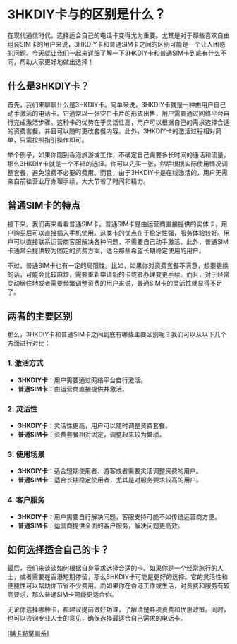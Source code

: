 # 3HKDIY卡与的区别是什么？

在现代通信时代，选择适合自己的电话卡变得尤为重要。尤其是对于那些喜欢自由组装SIM卡的用户来说，3HKDIY卡和普通SIM卡之间的区别可能是一个让人困惑的问题。今天就让我们一起来详细了解一下3HKDIY卡和普通SIM卡到底有什么不同，帮助大家更好地做出选择！

## 什么是3HKDIY卡？

首先，我们来聊聊什么是3HKDIY卡。简单来说，3HKDIY卡就是一种由用户自己动手激活的电话卡。它通常以一张空白卡片的形式出售，用户需要通过网络平台自行完成激活步骤。这种卡的优势在于灵活性高，用户可以根据自己的需求选择合适的资费套餐，并且可以随时更改套餐内容。此外，3HKDIY卡的激活过程相对简单，只需按照指引操作即可。

举个例子，如果你刚到香港旅游或工作，不确定自己需要多长时间的通话和流量，那么3HKDIY卡就是一个不错的选择。你可以先买一张，然后根据实际使用情况调整套餐，避免浪费不必要的费用。而且，由于3HKDIY卡是在线激活的，用户无需亲自前往营业厅办理手续，大大节省了时间和精力。

## 普通SIM卡的特点

接下来，我们再来看看普通SIM卡。普通SIM卡是由运营商直接提供的实体卡，用户购买后可以直接插入手机使用。这类卡的优点在于稳定性强，服务体验较好。用户可以直接联系运营商客服解决各种问题，不需要自己动手激活。此外，普通SIM卡通常会提供较为固定的资费方案，适合那些希望长期稳定使用的用户。

不过，普通SIM卡也有一定的局限性。比如，如果你对资费套餐不满意，想要更换的话，可能会比较麻烦，需要重新申请新的卡或者办理变更手续。而且，对于经常变动居住地或者需要频繁调整资费的用户来说，普通SIM卡的灵活性就显得不足了。

## 两者的主要区别

那么，3HKDIY卡和普通SIM卡之间到底有哪些主要区别呢？我们可以从以下几个方面进行对比：

### 1. 激活方式
- **3HKDIY卡**：用户需要通过网络平台自行激活。
- **普通SIM卡**：由运营商直接提供并激活。

### 2. 灵活性
- **3HKDIY卡**：灵活性更高，用户可以随时调整资费套餐。
- **普通SIM卡**：资费套餐相对固定，调整起来较为繁琐。

### 3. 使用场景
- **3HKDIY卡**：适合短期使用者、游客或者需要灵活调整资费的用户。
- **普通SIM卡**：适合长期稳定使用者，尤其是对服务要求较高的用户。

### 4. 客户服务
- **3HKDIY卡**：用户需要自行解决问题，客服支持可能不如传统运营商方便。
- **普通SIM卡**：运营商提供全面的客户服务，解决问题更高效。

## 如何选择适合自己的卡？

最后，我们来谈谈如何根据自身需求选择合适的卡。如果你是一个经常旅行的人士，或者需要在香港短期停留，那么3HKDIY卡可能是更好的选择。它的灵活性和便捷性可以帮助你节省不少费用。而如果你在香港工作或生活，对资费和服务有较高要求，那么普通SIM卡可能更适合你。

无论你选择哪种卡，都建议提前做好功课，了解清楚各项资费和优惠政策。同时，也可以咨询专业人士的意见，确保选择最适合自己需求的电话卡。

[[購卡點擊聯系](https://t.me/s/esim1088)]